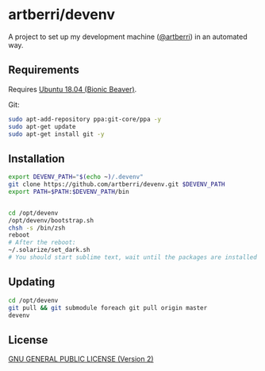 # artberri/devenv

A project to set up my development machine ([@artberri](https://github.com/artberri)) in an automated way.

## Requirements

Requires [Ubuntu 18.04 (Bionic Beaver)](http://releases.ubuntu.com/18.04/).

Git:

``` bash
sudo apt-add-repository ppa:git-core/ppa -y
sudo apt-get update
sudo apt-get install git -y
```

## Installation

``` bash
export DEVENV_PATH="$(echo ~)/.devenv"
git clone https://github.com/artberri/devenv.git $DEVENV_PATH
export PATH=$PATH:$DEVENV_PATH/bin


cd /opt/devenv
/opt/devenv/bootstrap.sh
chsh -s /bin/zsh
reboot
# After the reboot:
~/.solarize/set_dark.sh
# You should start sublime text, wait until the packages are installed and restart it.
```

## Updating

``` bash
cd /opt/devenv
git pull && git submodule foreach git pull origin master
devenv
```

## License

[GNU GENERAL PUBLIC LICENSE (Version 2)](LICENSE)

